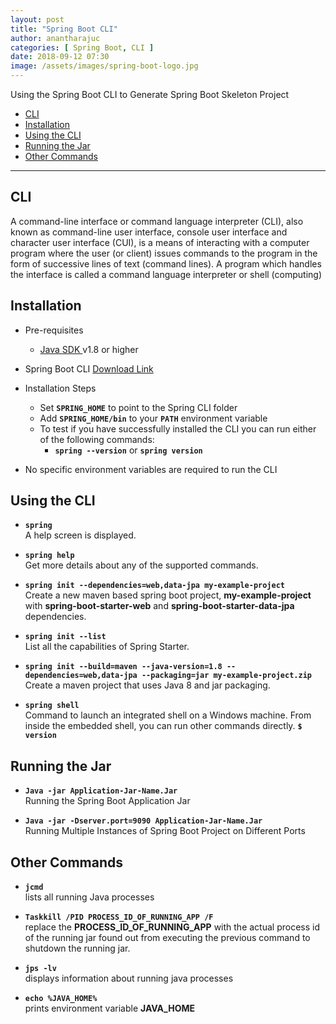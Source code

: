 ```yaml
---
layout: post
title: "Spring Boot CLI"
author: anantharajuc
categories: [ Spring Boot, CLI ]
date: 2018-09-12 07:30
image: /assets/images/spring-boot-logo.jpg
---
```


Using the Spring Boot CLI to Generate Spring Boot Skeleton Project


- [CLI](#cli)
- [Installation](#installation)
- [Using the CLI](#using-the-cli)
- [Running the Jar](#running-the-jar)
- [Other Commands](#other-commands)

---

## CLI

A command-line interface or command language interpreter (CLI), also known as command-line user interface, console user interface and character user interface (CUI), is a means of interacting with a computer program where the user (or client) issues commands to the program in the form of successive lines of text (command lines). A program which handles the interface is called a command language interpreter or shell (computing)

## Installation 

* 	Pre-requisites
    - [Java SDK ](https://www.java.com/en/) v1.8 or higher

* 	Spring Boot CLI [Download Link](https://docs.spring.io/spring-boot/docs/current/reference/html/getting-started-installing-spring-boot.html#getting-started-manual-cli-installation)
 
* 	Installation Steps

    - Set **`SPRING_HOME`** to point to the Spring CLI folder
    - Add **`SPRING_HOME/bin`** to your **`PATH`** environment variable
    - To test if you have successfully installed the CLI you can run either of the following commands: 
		-	**`spring --version`** or **`spring version`**

* 	No specific environment variables are required to run the CLI

## Using the CLI

*	**`spring`**  
A help screen is displayed.

*	**`spring help`**  
Get more details about any of the supported commands.

*	**`spring init --dependencies=web,data-jpa my-example-project`**  
Create a new maven based spring boot project, **my-example-project** with **spring-boot-starter-web** and **spring-boot-starter-data-jpa** dependencies.

*	**`spring init --list`**  
List all the capabilities of Spring Starter.

*	**`spring init --build=maven --java-version=1.8 --dependencies=web,data-jpa --packaging=jar my-example-project.zip`**  
Create a maven project that uses Java 8 and jar packaging.

*	**`spring shell`**  
Command to launch an integrated shell on a Windows machine. From inside the embedded shell, you can run other commands directly. **`$ version`**

## Running the Jar

*	**`Java -jar Application-Jar-Name.Jar`**  
Running the Spring Boot Application Jar

*	**`Java -jar -Dserver.port=9090 Application-Jar-Name.Jar`**  
Running Multiple Instances of Spring Boot Project on Different Ports

## Other Commands

*	**`jcmd`**  
lists all running Java processes

*	**`Taskkill /PID PROCESS_ID_OF_RUNNING_APP /F`**  
replace the **PROCESS_ID_OF_RUNNING_APP** with the actual process id of the running jar found out from executing the previous command to shutdown the running jar.

*	**`jps -lv`**    
displays information about running java processes

*	**`echo %JAVA_HOME%`**  
prints environment variable **JAVA_HOME**